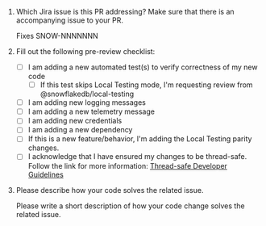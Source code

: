 <!---
Please answer these questions before creating your pull request. Thanks!
--->

1. Which Jira issue is this PR addressing? Make sure that there is an accompanying issue to your PR.

   <!---
   In this section, please add a Snowflake Jira issue number.

   Note that if a corresponding GitHub issue exists, you should still include
   the Snowflake Jira issue number. For example, for GitHub issue
   https://github.com/snowflakedb/snowpark-python/issues/1400, you should
   add "SNOW-1335071" here.
    --->

   Fixes SNOW-NNNNNNN

2. Fill out the following pre-review checklist:

   - [ ] I am adding a new automated test(s) to verify correctness of my new code
      - [ ] If this test skips Local Testing mode, I'm requesting review from @snowflakedb/local-testing
   - [ ] I am adding new logging messages
   - [ ] I am adding a new telemetry message
   - [ ] I am adding new credentials
   - [ ] I am adding a new dependency
   - [ ] If this is a new feature/behavior, I'm adding the Local Testing parity changes.
   - [ ] I acknowledge that I have ensured my changes to be thread-safe. Follow the link for more information: [Thread-safe Developer Guidelines](https://github.com/snowflakedb/snowpark-python/blob/main/CONTRIBUTING.md#thread-safe-development)

3. Please describe how your code solves the related issue.

   Please write a short description of how your code change solves the related issue.
